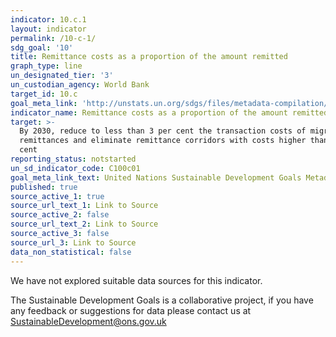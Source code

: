 ```yaml
---
indicator: 10.c.1
layout: indicator
permalink: /10-c-1/
sdg_goal: '10'
title: Remittance costs as a proportion of the amount remitted
graph_type: line
un_designated_tier: '3'
un_custodian_agency: World Bank
target_id: 10.c
goal_meta_link: 'http://unstats.un.org/sdgs/files/metadata-compilation/Metadata-Goal-10.pdf'
indicator_name: Remittance costs as a proportion of the amount remitted
target: >-
  By 2030, reduce to less than 3 per cent the transaction costs of migrant
  remittances and eliminate remittance corridors with costs higher than 5 per
  cent
reporting_status: notstarted
un_sd_indicator_code: C100c01
goal_meta_link_text: United Nations Sustainable Development Goals Metadata (pdf 564kB)
published: true
source_active_1: true
source_url_text_1: Link to Source
source_active_2: false
source_url_text_2: Link to Source
source_active_3: false
source_url_3: Link to Source
data_non_statistical: false
---
```


We have not explored suitable data sources for this indicator. 

The Sustainable Development Goals is a collaborative project, if you have any feedback or suggestions for data please contact us at <SustainableDevelopment@ons.gov.uk>  
